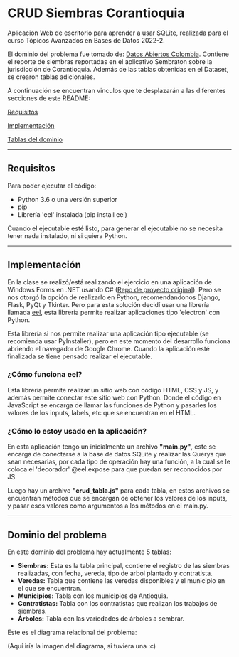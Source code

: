 # **CRUD Siembras Corantioquia**

Aplicación Web de escritorio para aprender a usar SQLite, realizada para el curso Tópicos Avanzados en Bases de Datos 2022-2.

El dominio del problema fue tomado de: [Datos Abiertos Colombia](https://www.datos.gov.co/Ambiente-y-Desarrollo-Sostenible/Siembras/4wun-xk5g). Contiene el reporte de siembras reportadas en el aplicativo Sembraton sobre la jurisdicción de Corantioquia. Además de las tablas obtenidas en el Dataset, se crearon tablas adicionales.

A continuación se encuentran vinculos que te desplazarán a las diferentes secciones de este README:

[Requisitos](#requisitos)

[Implementación](#implementación)

[Tablas del dominio]()

---

## **Requisitos**
Para poder ejecutar el código:
* Python 3.6 o una versión superior
* pip
* Librería 'eel' instalada (pip install eel)

Cuando el ejecutable esté listo, para generar el ejecutable no se necesita tener nada instalado, ni si quiera Python.

---

## **Implementación**
En la clase se realizó/está realizando el ejercicio en una aplicación de Windows Forms en .NET usando C# ([Repo de proyecto original](https://github.com/jdrodas/SiembrasCorantioquia)). Pero se nos otorgó la opción de realizarlo en Python, recomendandonos Django, Flask, PyQt y Tkinter. Pero para esta solución decidí usar una librería llamada [eel](https://github.com/ChrisKnott/Eel), esta librería permite realizar aplicaciones tipo 'electron' con Python. 

Esta librería si nos permite realizar una aplicación tipo ejecutable (se recomienda usar PyInstaller), pero en este momento del desarrollo funciona abriendo el navegador de Google Chrome. Cuando la aplicación esté finalizada se tiene pensado realizar el ejecutable.

### **¿Cómo funciona eel?**
Esta librería permite realizar un sitio web con código HTML, CSS y JS, y además permite conectar este sitio web con Python. Donde el código en JavaScript se encarga de llamar las funciones de Python y pasarles los valores de los inputs, labels, etc que se encuentran en el HTML.

### **¿Cómo lo estoy usado en la aplicación?**
En esta aplicación tengo un inicialmente un archivo **"main.py"**, este se encarga de conectarse a la base de datos SQLite y realizar las Querys que sean necesarias, por cada tipo de operación hay una función, a la cual se le coloca el 'decorador' @eel.expose para que puedan ser reconocidos por JS.

Luego hay un archivo **"crud_tabla.js"** para cada tabla, en estos archivos se encuentran métodos que se encargan de obtener los valores de los inputs, y pasar esos valores como argumentos a los métodos en el main.py.

---

## **Dominio del problema**

En este dominio del problema hay actualmente 5 tablas:

* **Siembras:** Esta es la tabla principal, contiene el registro de las siembras realizadas, con fecha, vereda, tipo de arbol plantado y contratista.
* **Veredas:** Tabla que contiene las veredas disponibles y el municipio en el que se encuentran.
* **Municipios:** Tabla con los municipios de Antioquia.
* **Contratistas:** Tabla con los contratistas que realizan los trabajos de siembras.
* **Árboles:** Tabla con las variedades de árboles a sembrar.

Este es el diagrama relacional del problema:

(Aquí iría la imagen del diagrama, si tuviera una :c)

